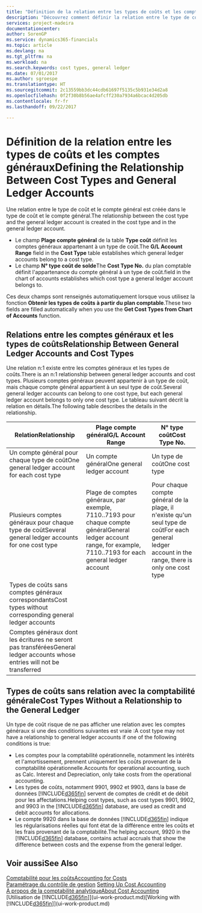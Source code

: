 ```yaml
---
title: "Définition de la relation entre les types de coûts et les comptes généraux | Microsoft Docs"
description: "Découvrez comment définir la relation entre le type de coût et le compte général."
services: project-madeira
documentationcenter: 
author: SorenGP
ms.service: dynamics365-financials
ms.topic: article
ms.devlang: na
ms.tgt_pltfrm: na
ms.workload: na
ms.search.keywords: cost types, general ledger
ms.date: 07/01/2017
ms.author: sgroespe
ms.translationtype: HT
ms.sourcegitcommit: 2c13559bb3dc44cdb61697f5135c5b931e34d2a8
ms.openlocfilehash: 0f2f30b8b56ae4afcff230a7934a6bcac4d205db
ms.contentlocale: fr-fr
ms.lasthandoff: 09/22/2017

---
```

# <a name="defining-the-relationship-between-cost-types-and-general-ledger-accounts"></a><span data-ttu-id="74fcc-103">Définition de la relation entre les types de coûts et les comptes généraux</span><span class="sxs-lookup"><span data-stu-id="74fcc-103">Defining the Relationship Between Cost Types and General Ledger Accounts</span></span>
<span data-ttu-id="74fcc-104">Une relation entre le type de coût et le compte général est créée dans le type de coût et le compte général.</span><span class="sxs-lookup"><span data-stu-id="74fcc-104">The relationship between the cost type and the general ledger account is created in the cost type and in the general ledger account.</span></span>  

* <span data-ttu-id="74fcc-105">Le champ **Plage compte général** de la table **Type coût** définit les comptes généraux appartenant à un type de coût.</span><span class="sxs-lookup"><span data-stu-id="74fcc-105">The **G/L Account Range** field in the **Cost Type** table establishes which general ledger accounts belong to a cost type.</span></span>  
* <span data-ttu-id="74fcc-106">Le champ **N° type coût de solde**</span><span class="sxs-lookup"><span data-stu-id="74fcc-106">The **Cost Type No.**</span></span> <span data-ttu-id="74fcc-107">du plan comptable définit l'appartenance du compte général à un type de coût.</span><span class="sxs-lookup"><span data-stu-id="74fcc-107">field in the chart of accounts establishes which cost type a general ledger account belongs to.</span></span>  

<span data-ttu-id="74fcc-108">Ces deux champs sont renseignés automatiquement lorsque vous utilisez la fonction **Obtenir les types de coûts à partir du plan comptable**.</span><span class="sxs-lookup"><span data-stu-id="74fcc-108">These two fields are filled automatically when you use the **Get Cost Types from Chart of Accounts** function.</span></span>  

## <a name="relationship-between-general-ledger-accounts-and-cost-types"></a><span data-ttu-id="74fcc-109">Relations entre les comptes généraux et les types de coûts</span><span class="sxs-lookup"><span data-stu-id="74fcc-109">Relationship Between General Ledger Accounts and Cost Types</span></span>  
<span data-ttu-id="74fcc-110">Une relation n:1 existe entre les comptes généraux et les types de coûts.</span><span class="sxs-lookup"><span data-stu-id="74fcc-110">There is an n:1 relationship between general ledger accounts and cost types.</span></span> <span data-ttu-id="74fcc-111">Plusieurs comptes généraux peuvent appartenir à un type de coût, mais chaque compte général appartient à un seul type de coût.</span><span class="sxs-lookup"><span data-stu-id="74fcc-111">Several general ledger accounts can belong to one cost type, but each general ledger account belongs to only one cost type.</span></span> <span data-ttu-id="74fcc-112">Le tableau suivant décrit la relation en détails.</span><span class="sxs-lookup"><span data-stu-id="74fcc-112">The following table describes the details in the relationship.</span></span>  

|<span data-ttu-id="74fcc-113">Relation</span><span class="sxs-lookup"><span data-stu-id="74fcc-113">Relationship</span></span>|<span data-ttu-id="74fcc-114">**Plage compte général**</span><span class="sxs-lookup"><span data-stu-id="74fcc-114">**G/L Account Range**</span></span>|<span data-ttu-id="74fcc-115">**N° type coût**</span><span class="sxs-lookup"><span data-stu-id="74fcc-115">**Cost Type No.**</span></span>|  
|------------------|------------------------------------------------|-------------------------------------------|  
|<span data-ttu-id="74fcc-116">Un compte général pour chaque type de coût</span><span class="sxs-lookup"><span data-stu-id="74fcc-116">One general ledger account for each cost type</span></span>|<span data-ttu-id="74fcc-117">Un compte général</span><span class="sxs-lookup"><span data-stu-id="74fcc-117">One general ledger account</span></span>|<span data-ttu-id="74fcc-118">Un type de coût</span><span class="sxs-lookup"><span data-stu-id="74fcc-118">One cost type</span></span>|  
|<span data-ttu-id="74fcc-119">Plusieurs comptes généraux pour chaque type de coût</span><span class="sxs-lookup"><span data-stu-id="74fcc-119">Several general ledger accounts for one cost type</span></span>|<span data-ttu-id="74fcc-120">Plage de comptes généraux, par exemple, 7110..7193 pour chaque compte général</span><span class="sxs-lookup"><span data-stu-id="74fcc-120">General ledger account range, for example, 7110..7193 for each general ledger account</span></span>|<span data-ttu-id="74fcc-121">Pour chaque compte général de la plage, il n'existe qu'un seul type de coût</span><span class="sxs-lookup"><span data-stu-id="74fcc-121">For each general ledger account in the range, there is only one cost type</span></span>|  
|<span data-ttu-id="74fcc-122">Types de coûts sans comptes généraux correspondants</span><span class="sxs-lookup"><span data-stu-id="74fcc-122">Cost types without corresponding general ledger accounts</span></span>|<Empty>||  
|<span data-ttu-id="74fcc-123">Comptes généraux dont les écritures ne seront pas transférées</span><span class="sxs-lookup"><span data-stu-id="74fcc-123">General ledger accounts whose entries will not be transferred</span></span>||<Empty>|  

## <a name="cost-types-without-a-relationship-to-the-general-ledger"></a><span data-ttu-id="74fcc-124">Types de coûts sans relation avec la comptabilité générale</span><span class="sxs-lookup"><span data-stu-id="74fcc-124">Cost Types Without a Relationship to the General Ledger</span></span>  
<span data-ttu-id="74fcc-125">Un type de coût risque de ne pas afficher une relation avec les comptes généraux si une des conditions suivantes est vraie :</span><span class="sxs-lookup"><span data-stu-id="74fcc-125">A cost type may not have a relationship to general ledger accounts if one of the following conditions is true:</span></span>  

* <span data-ttu-id="74fcc-126">Les comptes pour la comptabilité opérationnelle, notamment les intérêts et l'amortissement, prennent uniquement les coûts provenant de la comptabilité opérationnelle.</span><span class="sxs-lookup"><span data-stu-id="74fcc-126">Accounts for operational accounting, such as Calc. Interest and Depreciation, only take costs from the operational accounting.</span></span>  
* <span data-ttu-id="74fcc-127">Les types de coûts, notamment 9901, 9902 et 9903, dans la base de données [!INCLUDE[d365fin](includes/d365fin_md.md)] servent de comptes de crédit et de débit pour les affectations.</span><span class="sxs-lookup"><span data-stu-id="74fcc-127">Helping cost types, such as cost types 9901, 9902, and 9903 in the [!INCLUDE[d365fin](includes/d365fin_md.md)] database, are used as credit and debit accounts for allocations.</span></span>  
* <span data-ttu-id="74fcc-128">Le compte 9920 dans la base de données [!INCLUDE[d365fin](includes/d365fin_md.md)] indique les régularisations réelles qui font état de la différence entre les coûts et les frais provenant de la comptabilité.</span><span class="sxs-lookup"><span data-stu-id="74fcc-128">The helping account, 9920 in the [!INCLUDE[d365fin](includes/d365fin_md.md)] database, contains actual accruals that show the difference between costs and the expense from the general ledger.</span></span>  

## <a name="see-also"></a><span data-ttu-id="74fcc-129">Voir aussi</span><span class="sxs-lookup"><span data-stu-id="74fcc-129">See Also</span></span>  
[<span data-ttu-id="74fcc-130">Comptabilité pour les coûts</span><span class="sxs-lookup"><span data-stu-id="74fcc-130">Accounting for Costs</span></span>](finance-manage-cost-accounting.md)  
<span data-ttu-id="74fcc-131">[Paramétrage du contrôle de gestion](finance-set-up-cost-accounting.md) </span><span class="sxs-lookup"><span data-stu-id="74fcc-131">[Setting Up Cost Accounting](finance-set-up-cost-accounting.md) </span></span>  
[<span data-ttu-id="74fcc-132">À propos de la comptabilité analytique</span><span class="sxs-lookup"><span data-stu-id="74fcc-132">About Cost Accounting</span></span>](finance-about-cost-accounting.md)  
<span data-ttu-id="74fcc-133">[Utilisation de [!INCLUDE[d365fin](includes/d365fin_md.md)]](ui-work-product.md)</span><span class="sxs-lookup"><span data-stu-id="74fcc-133">[Working with [!INCLUDE[d365fin](includes/d365fin_md.md)]](ui-work-product.md)</span></span>

